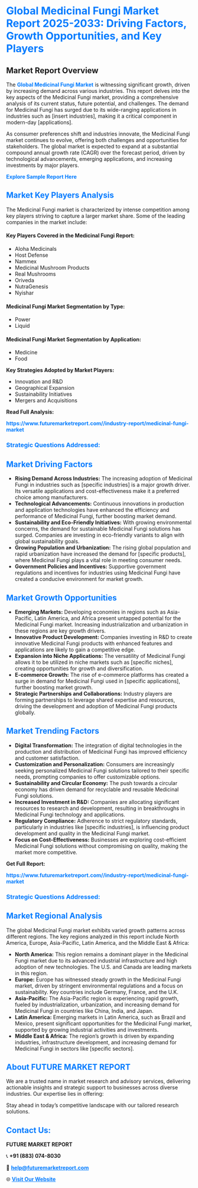 <h1 style="color: #007BFF;">Global Medicinal Fungi Market Report 2025-2033: Driving Factors, Growth Opportunities, and Key Players</h1>

<section id="overview">
<h2>Market Report Overview</h2>
<p>The <a href="https://www.futuremarketreport.com//industry-report/medicinal-fungi-market" style="color: #007BFF; text-decoration: none;"><strong>Global Medicinal Fungi Market</strong></a> is witnessing significant growth, driven by increasing demand across various industries. This report delves into the key aspects of the Medicinal Fungi market, providing a comprehensive analysis of its current status, future potential, and challenges. The demand for Medicinal Fungi has surged due to its wide-ranging applications in industries such as [insert industries], making it a critical component in modern-day [applications].</p>
<p>As consumer preferences shift and industries innovate, the Medicinal Fungi market continues to evolve, offering both challenges and opportunities for stakeholders. The global market is expected to expand at a substantial compound annual growth rate (CAGR) over the forecast period, driven by technological advancements, emerging applications, and increasing investments by major players.</p>
</section>

<section id="overview">
<p><a href="https://www.futuremarketreport.com//request-sample/reportId=88529" style="color: #007BFF; text-decoration: none;"><strong>Explore Sample Report Here</strong></a></p>
</section>

<section id="key-players">
<h2 style="color: #007BFF;">Market Key Players Analysis</h2>
<p>The Medicinal Fungi market is characterized by intense competition among key players striving to capture a larger market share. Some of the leading companies in the market include:</p>
<h4>Key Players Covered in the Medicinal Fungi Report:</h4>
<ul><li>Aloha Medicinals</li><li>Host Defense</li><li>Nammex</li><li>Medicinal Mushroom Products</li><li>Real Mushrooms</li><li>Oriveda</li><li>NutraGenesis</li><li>Nyishar</li></ul>
<h4>Medicinal Fungi Market Segmentation by Type:</h4>
<ul><li>Power</li><li>Liquid</li></ul>

<h4>Medicinal Fungi Market Segmentation by Application:</h4>
<ul><li>Medicine</li><li>Food</li></ul>
<p><strong>Key Strategies Adopted by Market Players:</strong></p>
<ul>
<li>Innovation and R&D</li>
<li>Geographical Expansion</li>
<li>Sustainability Initiatives</li>
<li>Mergers and Acquisitions</li>
</ul>
</section>

<section>
<p><strong>Read Full Analysis: </strong></p><a href="https://www.futuremarketreport.com//industry-report/medicinal-fungi-market" style="color: #007BFF; text-decoration: none;"><strong>https://www.futuremarketreport.com//industry-report/medicinal-fungi-market</strong></a>
<h3 style="color: #007BFF;">Strategic Questions Addressed:</h3>
</section>

<section id="driving-factors">
<h2 style="color: #007BFF;">Market Driving Factors</h2>
<ul>
<li><strong>Rising Demand Across Industries:</strong> The increasing adoption of Medicinal Fungi in industries such as [specific industries] is a major growth driver. Its versatile applications and cost-effectiveness make it a preferred choice among manufacturers.</li>
<li><strong>Technological Advancements:</strong> Continuous innovations in production and application technologies have enhanced the efficiency and performance of Medicinal Fungi, further boosting market demand.</li>
<li><strong>Sustainability and Eco-Friendly Initiatives:</strong> With growing environmental concerns, the demand for sustainable Medicinal Fungi solutions has surged. Companies are investing in eco-friendly variants to align with global sustainability goals.</li>
<li><strong>Growing Population and Urbanization:</strong> The rising global population and rapid urbanization have increased the demand for [specific products], where Medicinal Fungi plays a vital role in meeting consumer needs.</li>
<li><strong>Government Policies and Incentives:</strong> Supportive government regulations and incentives for industries using Medicinal Fungi have created a conducive environment for market growth.</li>
</ul>
</section>

<section id="growth-opportunities">
<h2 style="color: #007BFF;">Market Growth Opportunities</h2>
<ul>
<li><strong>Emerging Markets:</strong> Developing economies in regions such as Asia-Pacific, Latin America, and Africa present untapped potential for the Medicinal Fungi market. Increasing industrialization and urbanization in these regions are key growth drivers.</li>
<li><strong>Innovative Product Development:</strong> Companies investing in R&D to create innovative Medicinal Fungi products with enhanced features and applications are likely to gain a competitive edge.</li>
<li><strong>Expansion into Niche Applications:</strong> The versatility of Medicinal Fungi allows it to be utilized in niche markets such as [specific niches], creating opportunities for growth and diversification.</li>
<li><strong>E-commerce Growth:</strong> The rise of e-commerce platforms has created a surge in demand for Medicinal Fungi used in [specific applications], further boosting market growth.</li>
<li><strong>Strategic Partnerships and Collaborations:</strong> Industry players are forming partnerships to leverage shared expertise and resources, driving the development and adoption of Medicinal Fungi products globally.</li>
</ul>
</section>

<section id="trending-factors">
<h2 style="color: #007BFF;">Market Trending Factors</h2>
<ul>
<li><strong>Digital Transformation:</strong> The integration of digital technologies in the production and distribution of Medicinal Fungi has improved efficiency and customer satisfaction.</li>
<li><strong>Customization and Personalization:</strong> Consumers are increasingly seeking personalized Medicinal Fungi solutions tailored to their specific needs, prompting companies to offer customizable options.</li>
<li><strong>Sustainability and Circular Economy:</strong> The push towards a circular economy has driven demand for recyclable and reusable Medicinal Fungi solutions.</li>
<li><strong>Increased Investment in R&D:</strong> Companies are allocating significant resources to research and development, resulting in breakthroughs in Medicinal Fungi technology and applications.</li>
<li><strong>Regulatory Compliance:</strong> Adherence to strict regulatory standards, particularly in industries like [specific industries], is influencing product development and quality in the Medicinal Fungi market.</li>
<li><strong>Focus on Cost-Effectiveness:</strong> Businesses are exploring cost-efficient Medicinal Fungi solutions without compromising on quality, making the market more competitive.</li>
</ul>
</section>

<section>
<p><strong>Get Full Report: </strong></p><a href="https://www.futuremarketreport.com//industry-report/medicinal-fungi-market" style="color: #007BFF; text-decoration: none;"><strong>https://www.futuremarketreport.com//industry-report/medicinal-fungi-market</strong></a>
<h3 style="color: #007BFF;">Strategic Questions Addressed:</h3>
</section>


<section id="regional-analysis">
<h2 style="color: #007BFF;">Market Regional Analysis</h2>
<p>The global Medicinal Fungi market exhibits varied growth patterns across different regions. The key regions analyzed in this report include North America, Europe, Asia-Pacific, Latin America, and the Middle East & Africa:</p>
<ul>
<li><strong>North America:</strong> This region remains a dominant player in the Medicinal Fungi market due to its advanced industrial infrastructure and high adoption of new technologies. The U.S. and Canada are leading markets in this region.</li>
<li><strong>Europe:</strong> Europe has witnessed steady growth in the Medicinal Fungi market, driven by stringent environmental regulations and a focus on sustainability. Key countries include Germany, France, and the U.K.</li>
<li><strong>Asia-Pacific:</strong> The Asia-Pacific region is experiencing rapid growth, fueled by industrialization, urbanization, and increasing demand for Medicinal Fungi in countries like China, India, and Japan.</li>
<li><strong>Latin America:</strong> Emerging markets in Latin America, such as Brazil and Mexico, present significant opportunities for the Medicinal Fungi market, supported by growing industrial activities and investments.</li>
<li><strong>Middle East & Africa:</strong> The region’s growth is driven by expanding industries, infrastructure development, and increasing demand for Medicinal Fungi in sectors like [specific sectors].</li>
</ul>
</section>

<footer>
<h2 style="color: #007BFF;">About FUTURE MARKET REPORT</h2>
<p>We are a trusted name in market research and advisory services, delivering actionable insights and strategic support to businesses across diverse industries. Our expertise lies in offering:</p>

<p>Stay ahead in today’s competitive landscape with our tailored research solutions.</p>

<h2 style="color: #007BFF;">Contact Us:</h2>
<p><strong>FUTURE MARKET REPORT</strong></p>
<p>📞 <strong>+91 (883) 074-8030</strong></p>
<p>📧 <strong><a href="mailto:help@futuremarketreport.com" style="color: #007BFF;">help@futuremarketreport.com</a></strong></p>
<p>🌐 <strong><a href="https://www.futuremarketreport.com/" style="color: #007BFF;">Visit Our Website</a></strong></p>
</footer>